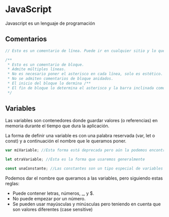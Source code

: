 # JavaScript

Javascript es un lenguaje de programación

## Comentarios

```javascript
// Esto es un comentario de línea. Puede ir en cualquier sitio y lo que quede a continuación hasta el fin de línea se entenderá como un comentario

/**
 * Esto es un comentario de bloque.
 * Admite múltiples líneas.
 * No es necesario poner el asterisco en cada línea, solo es estético.
 * No se admiten comentarios de bloque anidados.
 * El inicio del bloque lo dermina /**
 * El fin de bloque lo determina el asterisco y la barra inclinada como está en la siguiente línea.
 */
```

## Variables

Las variables son contenedores donde guardar valores (o referencias) en memoria durante el tiempo que dura la aplicación.

La forma de definir una variable es con una palabra reservada (var, let o const) y a continuación el nombre que le queramos poner.

```javascript
var miVariable; //Esta forma está deprecada pero aún la podemos encontrar

let otraVariable; //Esta es la forma que usaremos generalmente

const unaConstante; //Las constantes son un tipo especial de variables a las que, una vez le asignemos un valor, ya no podremos modificarlo
```

Podemos dar el nombre que queramos a las variables, pero siguiendo estas reglas:

- Puede contener letras, números, \_, y $.
- No puede empezar por un número.
- Se pueden usar mayúsculas y minúsculas pero teniendo en cuenta que son valores diferentes (case sensitive)
